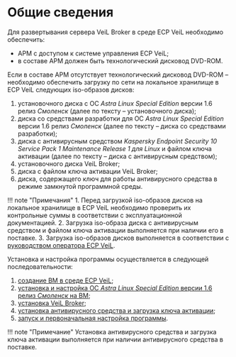 # Общие сведения

Для развертывания сервера VeiL Broker в среде ECP VeiL необходимо обеспечить:

   - АРМ с доступом к системе управления ECP  VeiL;
   - в составе АРМ должен быть технологический дисковод DVD-ROM.

Если в составе АРМ отсутствует технологический дисковод DVD-ROM – необходимо обеспечить 
загрузку по сети на локальное хранилище в ECP VeiL следующих iso-образов дисков:

   1. установочного диска c ОС *Astra Linux Special Edition* версии 1.6 релиз *Смоленск* 
    (далее по тексту – установочного диска);
   1. диска со средствами разработки для ОС *Astra Linux Special Edition* версии 1.6 релиз *Смоленск* 
    (далее по тексту – диска со средствами разработки);
   1. диска с антивирусным средством *Kaspersky Endpoint Security 10 Service Pack 1 Maintenance Release 1 для Linux* 
    и файлом ключа активации (далее по тексту – диска с антивирусным средством);
   1. установочного диска VeiL Broker;
   1. диска с файлом ключа активации VeiL Broker;
   1. диска, содержащего ключ для работы антивирусного средства в режиме замкнутой программной среды.

!!! note "Примечания"
    1. Перед загрузкой iso-образов дисков на локальное хранилище в ECP VeiL необходимо проверить 
    их контрольные суммы в соответствии с эксплуатационной документацией.
    2. Загрузка iso-образа диска с антивирусным средством и файлом ключа активации выполняется 
    при наличии его в поставке.
    3. Загрузка iso-образов дисков выполняется в соответствии с 
[руководством оператора ECP VeiL](https://veil.mashtab.org/docs/base/operator_guide/storage/iso_upload/).


Установка и настройка программы осуществляется в следующей последовательности:

   1. [создание ВМ в среде ECP VeiL](create_domains.md);
   2. [установка и настройка ОС *Astra Linux Special Edition* версии 1.6 релиз *Смоленск* на ВМ](install_os.md);
   3. [установка VeiL Broker](install.md);
   4. [установка антивирусного средства и загрузка ключа активации](install_kasper.md);
   5. [запуск и первоначальная настройка программы](first_steps.md).

!!! note "Примечание" 
    Установка антивирусного средства и загрузка ключа активации выполняется при наличии 
    антивирусного средства в поставке.
    
